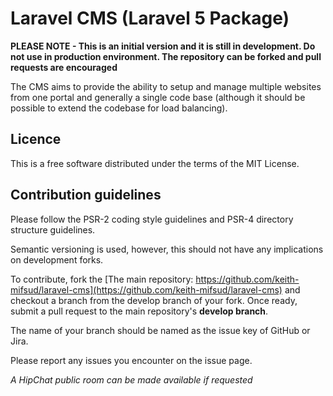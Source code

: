 # Laravel CMS (Laravel 5 Package)

**PLEASE NOTE - This is an initial version and it is still in development. 
Do not use in production environment. The repository can be forked and pull
requests are encouraged**

The CMS aims to provide the ability to setup and manage multiple websites 
from one portal and generally a single code base (although it should be 
possible to extend the codebase for load balancing).

## Licence

This is a free software distributed under the terms of the MIT License.

## Contribution guidelines

Please follow the PSR-2 coding style guidelines and PSR-4 directory structure 
guidelines.

Semantic versioning is used, however, this should not have any implications on
development forks.

To contribute, fork the 
[The main repository: https://github.com/keith-mifsud/laravel-cms](https://github.com/keith-mifsud/laravel-cms) and checkout a branch from the develop branch of your fork. Once ready, submit a
pull request to the main repository's **develop branch**.
 
The name of your branch should be named as the issue key of GitHub or Jira.

Please report any issues you encounter on the issue page.

*A HipChat public room can be made available if requested*
